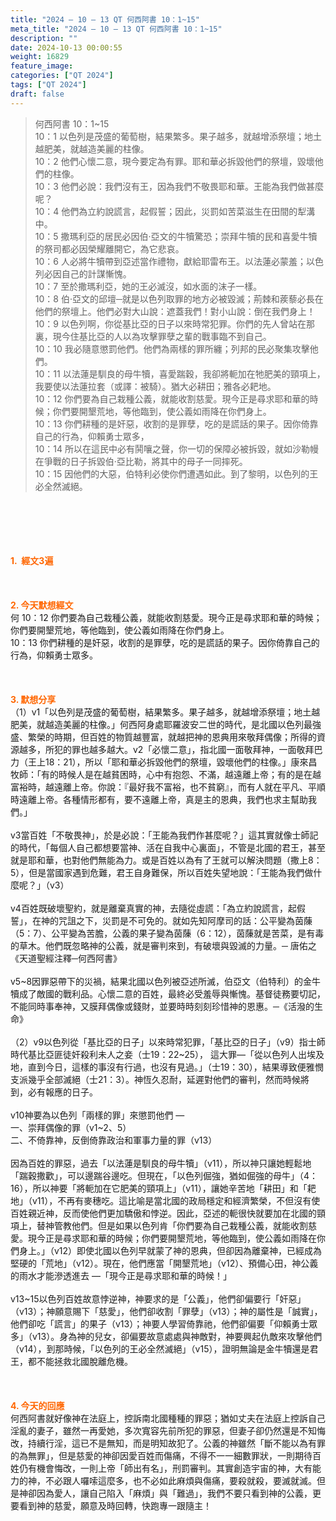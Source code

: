 ```yaml
---
title: "2024 – 10 – 13 QT 何西阿書 10：1~15"
meta_title: "2024 – 10 – 13 QT 何西阿書 10：1~15"
description: ""
date: 2024-10-13 00:00:55
weight: 16829
feature_image: 
categories: ["QT 2024"]
tags: ["QT 2024"]
draft: false
---
```


<blockquote>何西阿書 10：1~15<br />
10：1 以色列是茂盛的葡萄樹，結果繁多。果子越多，就越增添祭壇；地土越肥美，就越造美麗的柱像。<br />
10：2 他們心懷二意，現今要定為有罪。耶和華必拆毀他們的祭壇，毀壞他們的柱像。<br />
10：3 他們必說：我們沒有王，因為我們不敬畏耶和華。王能為我們做甚麼呢？<br />
10：4 他們為立約說謊言，起假誓；因此，災罰如苦菜滋生在田間的犁溝中。<br />
10：5 撒瑪利亞的居民必因伯‧亞文的牛犢驚恐；崇拜牛犢的民和喜愛牛犢的祭司都必因榮耀離開它，為它悲哀。<br />
10：6 人必將牛犢帶到亞述當作禮物，獻給耶雷布王。以法蓮必蒙羞；以色列必因自己的計謀慚愧。<br />
10：7 至於撒瑪利亞，她的王必滅沒，如水面的沫子一樣。<br />
10：8 伯‧亞文的邱壇─就是以色列取罪的地方必被毀滅；荊棘和蒺藜必長在他們的祭壇上。他們必對大山說：遮蓋我們！對小山說：倒在我們身上！<br />
10：9 以色列啊，你從基比亞的日子以來時常犯罪。你們的先人曾站在那裏，現今住基比亞的人以為攻擊罪孽之輩的戰事臨不到自己。<br />
10：10 我必隨意懲罰他們。他們為兩樣的罪所纏；列邦的民必聚集攻擊他們。<br />
10：11 以法蓮是馴良的母牛犢，喜愛踹穀，我卻將軛加在牠肥美的頸項上，我要使以法蓮拉套（或譯：被騎）。猶大必耕田；雅各必耙地。<br />
10：12 你們要為自己栽種公義，就能收割慈愛。現今正是尋求耶和華的時候；你們要開墾荒地，等他臨到，使公義如雨降在你們身上。<br />
10：13 你們耕種的是奸惡，收割的是罪孽，吃的是謊話的果子。因你倚靠自己的行為，仰賴勇士眾多，<br />
10：14 所以在這民中必有鬨嚷之聲，你一切的保障必被拆毀，就如沙勒幔在爭戰的日子拆毀伯‧亞比勒，將其中的母子一同摔死。<br />
10：15 因他們的大惡，伯特利必使你們遭遇如此。到了黎明，以色列的王必全然滅絕。</blockquote><br />
&nbsp;<br />
<br />
&nbsp;<br />
<br />
<span style="color: #ff6600;"><strong>1.  經文3遍</strong></span><br />
<br />
&nbsp;<br />
<br />
<span style="color: #ff6600;"><strong>2. 今天默想經文<br />
</strong></span>何 10：12 你們要為自己栽種公義，就能收割慈愛。現今正是尋求耶和華的時候；你們要開墾荒地，等他臨到，使公義如雨降在你們身上。<br />
10：13 你們耕種的是奸惡，收割的是罪孽，吃的是謊話的果子。因你倚靠自己的行為，仰賴勇士眾多。<br />
<br />
&nbsp;<br />
<br />
<strong><span style="color: #ff6600;">3. 默想分享<br />
</span></strong>（1）v1「以色列是茂盛的葡萄樹，結果繁多。果子越多，就越增添祭壇；地土越肥美，就越造美麗的柱像。」何西阿身處耶羅波安二世的時代，是北國以色列最強盛、繁榮的時期，但百姓的物質越豐富，就越把神的恩典用來敬拜偶像；所得的資源越多，所犯的罪也越多越大。v2「必懷二意」，指北國一面敬拜神，一面敬拜巴力（王上18：21），所以「耶和華必拆毀他們的祭壇，毀壞他們的柱像。」康來昌牧師：「有的時候人是在越貧困時，心中有抱怨、不滿，越遠離上帝；有的是在越富裕時，越遠離上帝。你說：『最好我不富裕，也不貧窮』，而有人就在平凡、平順時遠離上帝。各種情形都有，要不遠離上帝，真是主的恩典，我們也求主幫助我們。」<br />
<br />
v3當百姓「不敬畏神」，於是必說：「王能為我們作甚麼呢？」這其實就像士師記的時代，「每個人自己都想要當神、活在自我中心裏面」，不管是北國的君王，甚至就是耶和華，也對他們無能為力。或是百姓以為有了王就可以解決問題（撒上8：5），但是當國家遇到危難，君王自身難保，所以百姓失望地說：「王能為我們做什麼呢？」（v3）<br />
<br />
v4百姓既破壞聖約，就是離棄真實的神，去隨從虛謊：「為立約說謊言，起假誓」，在神的咒詛之下，災罰是不可免的。就如先知阿摩司的話：公平變為茵蔯（5：7）、公平變為苦膽，公義的果子變為茵蔯（6：12），茵蔯就是苦菜，是有毒的草木。他們既忽略神的公義，就是審判來到，有破壞與毀滅的力量。─ 唐佑之《天道聖經注釋─何西阿書》<br />
<br />
v5~8因罪惡帶下的災禍，結果北國以色列被亞述所滅，伯亞文（伯特利）的金牛犢成了敵國的戰利品。心懷二意的百姓，最終必受羞辱與慚愧。基督徒務要切記，不能同時事奉神，又膜拜偶像或錢財，並要時時刻刻珍惜神的恩惠。─《活潑的生命》<br />
<br />
（2）v9以色列從「基比亞的日子」以來時常犯罪，「基比亞的日子」（v9）指士師時代基比亞匪徒奸殺利未人之妾（士19：22~25）， 這大罪—「從以色列人出埃及地，直到今日，這樣的事沒有行過，也沒有見過。」（士19：30），結果導致便雅憫支派幾乎全部滅絕（士21：3）。神恆久忍耐，延遲對他們的審判，然而時候將到，必有報應的日子。<br />
<br />
v10神要為以色列「兩樣的罪」來懲罰他們 —<br />
一、崇拜偶像的罪（v1~2、5）<br />
二、不倚靠神，反倒倚靠政治和軍事力量的罪（v13）<br />
<br />
因為百姓的罪惡，過去「以法蓮是馴良的母牛犢」（v11），所以神只讓她輕鬆地「踹穀撒歡」，可以邊踹谷邊吃。但現在，「以色列倔強，猶如倔強的母牛」（4：16），所以神要「將軛加在它肥美的頸項上」（v11），讓她辛苦地「耕田」和「耙地」（v11），不再有麥穗吃。這比喻是當北國的政局穩定和經濟繁榮，不但沒有使百姓親近神，反而使他們更加驕傲和悖逆。因此，亞述的軛很快就要加在北國的頸項上，替神管教他們。但是如果以色列肯「你們要為自己栽種公義，就能收割慈愛。現今正是尋求耶和華的時候；你們要開墾荒地，等他臨到，使公義如雨降在你們身上。」（v12）即使北國以色列早就蒙了神的恩典，但卻因為離棄神，已經成為堅硬的「荒地」（v12）。現在，他們應當「開墾荒地」（v12）、預備心田，神公義的雨水才能滲透進去 —「現今正是尋求耶和華的時候！」<br />
<br />
v13~15以色列百姓故意悖逆神，神要求的是「公義」，他們卻偏要行「奸惡」（v13）；神願意賜下「慈愛」，他們卻收割「罪孽」（v13）；神的屬性是「誠實」，他們卻吃「謊言」的果子（v13）；神要人學習倚靠祂，他們卻偏要「仰賴勇士眾多」（v13）。身為神的兒女，卻偏要故意處處與神敵對，神要興起仇敵來攻擊他們（v14），到那時候，「以色列的王必全然滅絕」（v15），證明無論是金牛犢還是君王，都不能拯救北國脫離危機。<br />
<br />
&nbsp;<br />
<br />
<strong style="font-size: inherit;"><span style="color: #ff6600;">4. 今天的回應<br />
</span></strong>何西阿書就好像神在法庭上，控訴南北國種種的罪惡；猶如丈夫在法庭上控訴自己淫亂的妻子，雖然一再愛她，多次寬容先前所犯的罪惡，但妻子卻仍然還是不知悔改，持續行淫，這已不是無知，而是明知故犯了。公義的神雖然「斷不能以為有罪的為無罪」，但是慈愛的神卻因愛百姓而傷痛，不得不一一細數罪狀，一則期待百姓仍有機會悔改，一則上帝「師出有名」，刑罰審判。其實創造宇宙的神，大有能力的神，不必跟人囉嗦這麼多，也不必如此麻煩與傷痛，要殺就殺，要滅就滅。但是神卻因為愛人，讓自己陷入「麻煩」與「難過」，我們不要只看到神的公義，更要看到神的慈愛，願意及時回轉，快跑專一跟隨主！<br />
<br />
&nbsp;<br />
<br />
<strong style="font-size: inherit;"><span style="color: #ff6600;"> </span></strong>
        